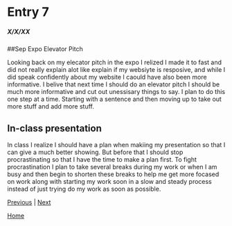 # Entry 7
##### X/X/XX

##Sep Expo Elevator Pitch

 Looking back on my elecator pitch in the expo I relized I made it to fast and did not really explain alot like explain if my websiyte is resposive, and while I did speak confidently about my website I caould have also been more informative. I belive that next time I should do an elevator pitch I should be much more informative and cut out unessisary things to say. I plan to do this one step at a time. Starting with a sentence and then moving up to take out more stuff and add more stuff.

 ## In-class presentation

 In class I realize I should have a plan when makiing my presentation so that I can give a much better showing. But before that I should stop procrastinating so that I have the time to make a plan first. To fight procrastination I plan to take several breaks during my work or when I am busy and then begin to shorten these breaks to help me get more focased on work along with starting my work soon in a slow and steady process instead of just trying do my work as soon as possible. 

[Previous](entry06.md) | [Next](entry08.md)

[Home](../README.md)
